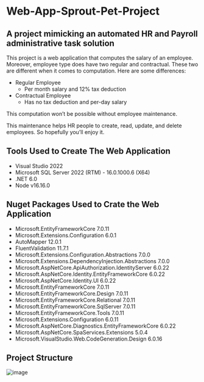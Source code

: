 # Web-App-Sprout-Pet-Project
## A project mimicking an automated HR and Payroll administrative task solution

This project is a web application that computes the salary of an employee. 
Moreover, employee type does have two regular and contractual. 
These two are different when it comes to computation. 
Here are some differences: 
* Regular Employee 
  * Per month salary and 12% tax deduction
* Contractual Employee
  * Has no tax deduction and per-day salary

This computation won’t be possible without employee maintenance. 

This maintenance helps HR people to create, read, update, and delete employees. 
So hopefully you’ll enjoy it. 

## Tools Used to Create The Web Application 
* Visual Studio 2022
* Microsoft SQL Server 2022 (RTM) - 16.0.1000.6 (X64)
* .NET 6.0
* Node v16.16.0

## Nuget Packages Used to Crate the Web Application 
* Microsoft.EntityFrameworkCore 7.0.11
* Microsoft.Extensions.Configuration 6.0.1
* AutoMapper 12.0.1
* FluentValidation 11.7.1
* Microsoft.Extensions.Configuration.Abstractions 7.0.0
* Microsoft.Extensions.DependencyInjection.Abstractions 7.0.0
* Microsoft.AspNetCore.ApiAuthorization.IdentityServer 6.0.22
* Microsoft.AspNetCore.Identity.EntityFrameworkCore 6.0.22
* Microsoft.AspNetCore.Identity.UI 6.0.22
* Microsoft.EntityFrameworkCore 7.0.11
* Microsoft.EntityFrameworkCore.Design 7.0.11
* Microsoft.EntityFrameworkCore.Relational 7.0.11
* Microsoft.EntityFrameworkCore.SqlServer 7.0.11
* Microsoft.EntityFrameworkCore.Tools 7.0.11
* Microsoft.Extensions.Configuration 6.0.11
* Microsoft.AspNetCore.Diagnostics.EntityFrameworkCore 6.0.22
* Microsoft.AspNetCore.SpaServices.Extensions 5.0.4
* Microsoft.VisualStudio.Web.CodeGeneration.Design 6.0.16

## Project Structure
![image](https://github.com/jindeveloper/Web-App-Sprout-Pet-Project/assets/39805502/00cb06db-2004-4a79-b2b2-3b0c2d7f998c)
